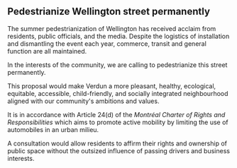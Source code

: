## Pedestrianize Wellington street permanently

The summer pedestrianization of Wellington has received acclaim from residents, public officials, and the media. Despite the logistics of installation and dismantling the event each year, commerce, transit and general function are all maintained.

In the interests of the community, we are calling to pedestrianize this street permanently.

This proposal would make Verdun a more pleasant, healthy, ecological, equitable, accessible, child-friendly, and socially integrated neighbourhood aligned with our community's ambitions and values.

It is in accordance with Article 24(d) of the *Montréal Charter of Rights and Responsibilities* which aims to promote active mobility by limiting the use of automobiles in an urban milieu.

A consultation would allow residents to affirm their rights and ownership of public space without the outsized influence of passing drivers and business interests.
